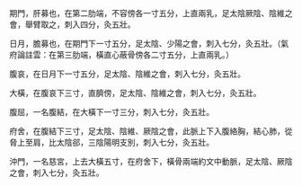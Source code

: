 期門，肝募也，在第二肋端，不容傍各一寸五分，上直兩乳，足太陰厥陰、陰維之會，舉臂取之，刺入四分，灸五壯。

日月，膽募也，在期門下一寸五分，足太陰、少陽之會，刺入七分，灸五壯。（氣府論註雲：在第三肋端，橫直心蔽骨傍各二寸五分，上直兩乳。）

腹哀，在日月下一寸五分，足太陰、陰維之會，刺入七分，灸五壯。

大橫，在腹哀下三寸，直臍傍，足太陰、陰維之會，刺入七分，灸五壯。

腹屈，一名腹結，在大橫下一寸三分，刺入七分，灸五壯。

府舍，在腹結下三寸，足太陰、陰維、厥陰之會，此脈上下入腹絡胸，結心肺，從脅上至肩，比太陰郤，三陰陽明支別，刺入七分，灸五壯。

沖門，一名慈宮，上去大橫五寸，在府舍下，橫骨兩端約文中動脈，足太陰、厥陰之會，刺入七分，灸五壯。